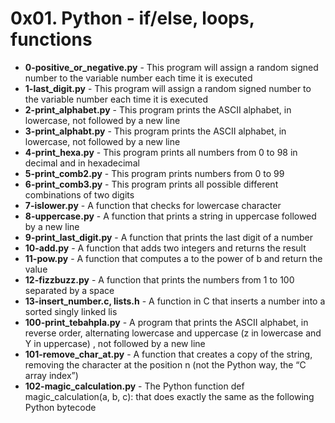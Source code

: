 <h1>0x01. Python - if/else, loops, functions</h1>
<ul>
<li><b>0-positive_or_negative.py</b> - This program will assign a random signed number to the variable number each time it is executed</li>
<li><b>1-last_digit.py</b> - This program will assign a random signed number to the variable number each time it is executed</li>
<li><b>2-print_alphabet.py</b> - This program prints the ASCII alphabet, in lowercase, not followed by a new line</li>
<li><b>3-print_alphabt.py</b> - This program prints the ASCII alphabet, in lowercase, not followed by a new line</li>
<li><b>4-print_hexa.py</b> - This program prints all numbers from 0 to 98 in decimal and in hexadecimal</li>
<li><b>5-print_comb2.py</b> - This program prints numbers from 0 to 99</li>
<li><b>6-print_comb3.py</b> - This program prints all possible different combinations of two digits</li>
<li><b>7-islower.py</b> - A function that checks for lowercase character</li>
<li><b>8-uppercase.py</b> - A function that prints a string in uppercase followed by a new line</li>
<li><b>9-print_last_digit.py</b> - A function that prints the last digit of a number</li>
<li><b>10-add.py</b> - A function that adds two integers and returns the result</li>
<li><b>11-pow.py</b> - A function that computes a to the power of b and return the value</li>
<li><b>12-fizzbuzz.py</b> - A function that prints the numbers from 1 to 100 separated by a space</li>
<li><b>13-insert_number.c, lists.h</b> - A function in C that inserts a number into a sorted singly linked lis</li>
<li><b>100-print_tebahpla.py</b> - A program that prints the ASCII alphabet, in reverse order, alternating lowercase and uppercase (z in lowercase and Y in uppercase) , not followed by a new line</li>
<li><b>101-remove_char_at.py</b> - A function that creates a copy of the string, removing the character at the position n (not the Python way, the “C array index”)</li>
<li><b>102-magic_calculation.py</b> - The Python function def magic_calculation(a, b, c): that does exactly the same as the following Python bytecode</li>
</ul>
